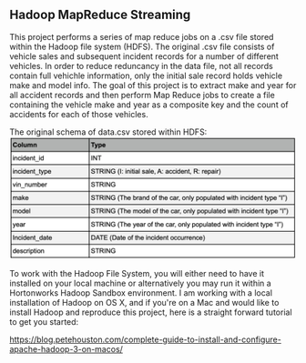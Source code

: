 ## Hadoop MapReduce Streaming

This project performs a series of map reduce jobs on a .csv file stored within the Hadoop file system (HDFS). The original .csv file consists of vehicle sales and subsequent incident records for a number of different vehicles. In order to reduce reduncancy in the data file, not all records contain full vehichle information, only the initial sale record holds vehicle make and model info. The goal of this project is to extract make and year for all accident records and then perform Map Reduce jobs to create a file containing the vehicle make and year as a composite key and the count of accidents for each of those vehicles. 

The original schema of data.csv stored within HDFS:
![Vehicle Record Schema](/screenshots/vehicle_record_schema.png)

To work with the Hadoop File System, you will either need to have it installed on your local machine or alternatively you may run it within a Hortonworks Hadoop Sandbox environment. I am working with a local installation of Hadoop on OS X, and if you're on a Mac and would like to install Hadoop and reproduce this project, here is a straight forward tutorial to get you started:

https://blog.petehouston.com/complete-guide-to-install-and-configure-apache-hadoop-3-on-macos/

